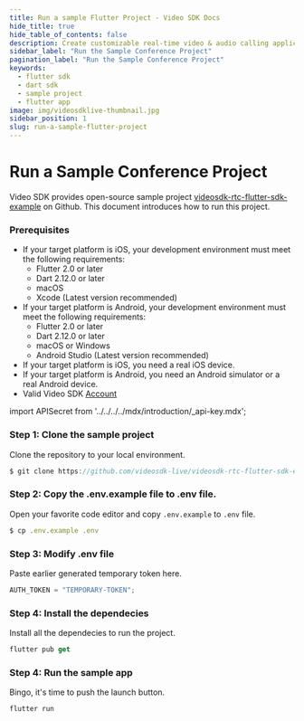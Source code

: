 ```yaml
---
title: Run a sample Flutter Project - Video SDK Docs
hide_title: true
hide_table_of_contents: false
description: Create customizable real-time video & audio calling applications with Flutter SDK with Video SDK add live Video & Audio conferencing to your applications.
sidebar_label: "Run the Sample Conference Project"
pagination_label: "Run the Sample Conference Project"
keywords:
  - flutter sdk
  - dart sdk
  - sample project
  - flutter app
image: img/videosdklive-thumbnail.jpg
sidebar_position: 1
slug: run-a-sample-flutter-project
---
```


# Run a Sample Conference Project

Video SDK provides open-source sample project [videosdk-rtc-flutter-sdk-example](https://github.com/videosdk-live/videosdk-rtc-flutter-sdk-example) on Github. This document introduces how to run this project.

### Prerequisites

- If your target platform is iOS, your development environment must meet the following requirements:
  - Flutter 2.0 or later
  - Dart 2.12.0 or later
  - macOS
  - Xcode (Latest version recommended)
- If your target platform is Android, your development environment must meet the following requirements:
  - Flutter 2.0 or later
  - Dart 2.12.0 or later
  - macOS or Windows
  - Android Studio (Latest version recommended)
- If your target platform is iOS, you need a real iOS device.
- If your target platform is Android, you need an Android simulator or a real Android device.
- Valid Video SDK [Account](https://app.videosdk.live/)

import APISecret from '../../../../mdx/introduction/\_api-key.mdx';

<APISecret title="Get your API key and Secret key" />

### Step 1: Clone the sample project

Clone the repository to your local environment.

```js
$ git clone https://github.com/videosdk-live/videosdk-rtc-flutter-sdk-example.git
```

### Step 2: Copy the .env.example file to .env file.

Open your favorite code editor and copy `.env.example` to `.env` file.

```js
$ cp .env.example .env
```

### Step 3: Modify .env file

Paste earlier generated temporary token here.

```js title=".env"
AUTH_TOKEN = "TEMPORARY-TOKEN";
```

### Step 4: Install the dependecies

Install all the dependecies to run the project.

```js
flutter pub get
```

### Step 4: Run the sample app

Bingo, it's time to push the launch button.

```js
flutter run
```
